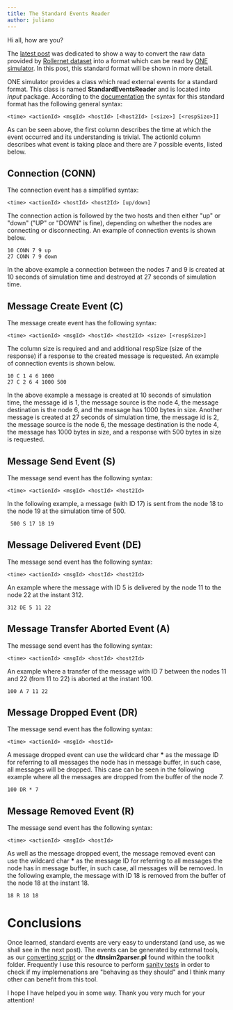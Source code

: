 ```yaml
---
title: The Standard Events Reader
author: juliano
---
```


Hi all, how are you?

The [latest post](/converting-rollernet-to-one-standard-events-reader) was dedicated to show a way to convert the raw data provided by [Rollernet dataset](http://crawdad.org/upmc/rollernet/20090202/) into a format which can be read by [ONE simulator](https://www.netlab.tkk.fi/tutkimus/dtn/theone/). In this post, this standard format will be shown in more detail.

ONE simulator provides a class which read external events for a standard format. This class is named **StandardEventsReader** and is located into *input* package. According to the [documentation](https://www.netlab.tkk.fi/tutkimus/dtn/theone/javadoc/input/StandardEventsReader.html) the syntax for this standard format has the following general syntax:

    <time> <actionId> <msgId> <hostId> [<host2Id> [<size>] [<respSize>]]

As can be seen above, the first column describes the time at which the event occurred and its understanding is trivial. The actionId column describes what event is taking place and there are 7 possible events, listed below.

## Connection (CONN)
The connection event has a simplified syntax:

    <time> <actionId> <hostId> <host2Id> [up/down]

The connection action is followed by the two hosts and then either "up" or "down" ("UP" or "DOWN" is fine), depending on whether the nodes are connecting or disconnecting. An example of connection events is shown below.

    10 CONN 7 9 up
    27 CONN 7 9 down

In the above example a connection between the nodes 7 and 9 is created at 10 seconds of simulation time and destroyed at 27 seconds of simulation time.

## Message Create Event (C)

The message create event has the following syntax:

    <time> <actionId> <msgId> <hostId> <host2Id> <size> [<respSize>]

The column size is required and and additional respSize (size of the response) if a response to the created message is requested. An example of connection events is shown below.

    10 C 1 4 6 1000
    27 C 2 6 4 1000 500

In the above example a message is created at 10 seconds of simulation time, the message id is 1, the message source is the node 4, the message destination is the node 6, and the message has 1000 bytes in size.  Another message is created at 27 seconds of simulation time, the message id is 2, the message source is the node 6, the message destination is the node 4, the message has 1000 bytes in size, and a response with 500 bytes in size is requested.

## Message Send Event (S)

The message send event has the following syntax:

    <time> <actionId> <msgId> <hostId> <host2Id>

In the following example, a message (with ID 17) is sent from the node 18 to the node 19 at the simulation time of 500.

     500 S 17 18 19

## Message Delivered Event (DE)
The message send event has the following syntax:

    <time> <actionId> <msgId> <hostId> <host2Id>

An example where the message with ID 5 is delivered by the node 11 to the node 22 at the instant 312.

    312 DE 5 11 22
    
## Message Transfer Aborted Event (A)
The message send event has the following syntax:

    <time> <actionId> <msgId> <hostId> <host2Id>

An example where a transfer of the message with ID 7 between the nodes 11 and 22 (from 11 to 22) is aborted at the instant 100.

    100 A 7 11 22

## Message Dropped Event (DR)
The message send event has the following syntax:

    <time> <actionId> <msgId> <hostId>

A message dropped event can use the wildcard char **\*** as the message ID for referring to all messages the node has in message buffer, in such case, all messages will be dropped. This case can be seen in the following example where all the messages are dropped from the buffer of the node 7.

    100 DR * 7

## Message Removed Event (R)
The message send event has the following syntax:

    <time> <actionId> <msgId> <hostId>

As well as the message dropped event, the message removed event can use the wildcard char **\*** as the message ID for referring to all messages the node has in message buffer, in such case, all messages will be removed. In the following example, the message with ID 18 is removed from the buffer of the node 18 at the instant 18.

    18 R 18 18

# Conclusions
Once learned, standard events are very easy to understand (and use, as we shall see in the next post). The events can be generated by external tools, as our [converting script](/converting-rollernet-to-one-standard-events-reader) or the **dtnsim2parser.pl** found within the toolkit folder. Frequently I use this resource to perform [sanity tests](https://en.wikipedia.org/wiki/Sanity_check) in order to check if my implemenations are "behaving as they should" and I think many other can benefit from this tool. 

I hope I have helped you in some way. Thank you very much for your attention!
